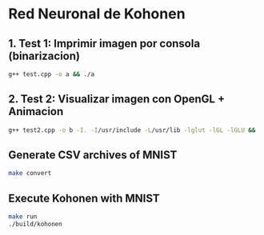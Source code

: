 # Red Neuronal de Kohonen

## 1. Test 1: Imprimir imagen por consola (binarizacion)

```sh
g++ test.cpp -o a && ./a
```

## 2. Test 2: Visualizar imagen con OpenGL + Animacion

```sh
g++ test2.cpp -o b -I. -I/usr/include -L/usr/lib -lglut -lGL -lGLU && ./b
```

## Generate CSV archives of MNIST

```bash
make convert
```

## Execute Kohonen with MNIST

```bash
make run
./build/kohonen
```
